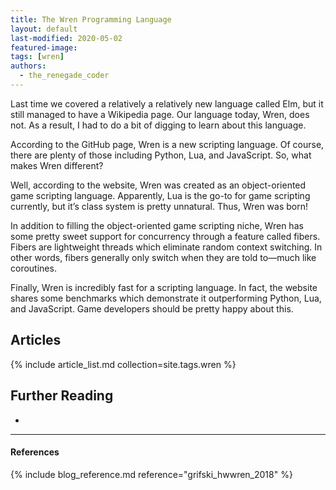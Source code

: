 ```yaml
---
title: The Wren Programming Language
layout: default
last-modified: 2020-05-02
featured-image: 
tags: [wren]
authors:
  - the_renegade_coder
---
```


Last time we covered a relatively a relatively new language called Elm, 
but it still managed to have a Wikipedia page. Our language today, Wren, 
does not. As a result, I had to do a bit of digging to learn about this 
language.

According to the GitHub page, Wren is a new scripting language. Of course, 
there are plenty of those including Python, Lua, and JavaScript. So, what 
makes Wren different?

Well, according to the website, Wren was created as an object-oriented game 
scripting language. Apparently, Lua is the go-to for game scripting currently, 
but it’s class system is pretty unnatural. Thus, Wren was born!

In addition to filling the object-oriented game scripting niche, Wren has some 
pretty sweet support for concurrency through a feature called fibers. Fibers 
are lightweight threads which eliminate random context switching. In other words, 
fibers generally only switch when they are told to—much like coroutines.

Finally, Wren is incredibly fast for a scripting language. In fact, the website 
shares some benchmarks which demonstrate it outperforming Python, Lua, and 
JavaScript. Game developers should be pretty happy about this.

## Articles

{% include article_list.md collection=site.tags.wren %}

## Further Reading

-

---

#### References

{% include blog_reference.md reference="grifski_hwwren_2018" %}
